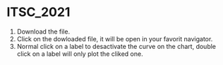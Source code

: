 # ITSC_2021

1. Download the file. 
2. Click on the dowloaded file, it will be open in your favorit navigator. 
3. Normal click on a label to desactivate the curve on the chart, double click on a label will only plot the cliked one.
